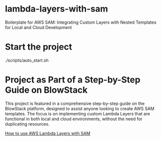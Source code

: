 # lambda-layers-with-sam

Boilerplate for AWS SAM: Integrating Custom Layers with Nested Templates for Local and Cloud Development

# Start the project

./scripts/auto_start.sh

# Project as Part of a Step-by-Step Guide on BlowStack

This project is featured in a comprehensive step-by-step guide on the BlowStack platform, designed to assist anyone looking to create AWS SAM templates. The focus is on implementing custom Lambda Layers that are functional in both local and cloud environments, without the need for duplicating resources.

[How to use AWS Lambda Layers with SAM](https://blowstack.com/blog/how-to-use-aws-lambda-layers-with-sam)


